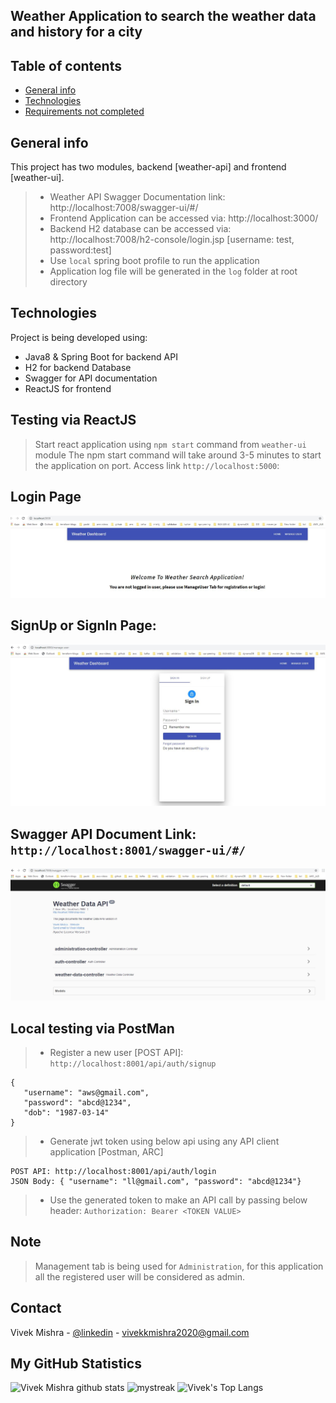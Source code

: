 ## Weather Application to search the weather data and history for a city

## Table of contents
* [General info](#general-info)
* [Technologies](#technologies)
* [Requirements not completed](#requirement-which-are-not-completed)



## General info
This project has two modules, backend [weather-api] and frontend [weather-ui].
> * Weather API Swagger Documentation link: http://localhost:7008/swagger-ui/#/
> * Frontend Application can be accessed via:  http://localhost:3000/
> * Backend H2 database can be accessed via: http://localhost:7008/h2-console/login.jsp [username: test, password:test]
> * Use `local` spring boot profile to run the application
> * Application log file will be generated in the `log` folder at root directory


## Technologies
Project is being developed using:
* Java8 & Spring Boot for backend API
* H2 for backend Database
* Swagger for API documentation
* ReactJS for frontend  


## Testing via ReactJS 
> Start react application using `npm start` command from `weather-ui` module
> The npm start command will take around 3-5 minutes to start
> the application on port. Access link `http://localhost:5000`: 
## Login Page
![Login Page](./images/Home_Page_Without_login.JPG)

## SignUp or SignIn Page:
![SignUp Or SignIn Page](./images/Login_Or_SignUp_Screen.JPG)

## Swagger API Document Link: `http://localhost:8001/swagger-ui/#/`
![Swagger Doc Image](./images/Swagger_API_doc.JPG)


## Local testing via PostMan
> * Register a new user [POST API]: `http://localhost:8001/api/auth/signup`
 ```
{
    "username": "aws@gmail.com",
    "password": "abcd@1234",
    "dob": "1987-03-14"
}
```
> * Generate jwt token using below api using any API client application [Postman, ARC]
``` 
POST API: http://localhost:8001/api/auth/login
JSON Body: { "username": "ll@gmail.com", "password": "abcd@1234"}
```
> * Use the generated token to make an API call by passing below header:
> `Authorization: Bearer <TOKEN VALUE>` 


## Note
> Management tab is being used for `Administration`, for this application all the registered user will be considered as admin.


<!-- CONTACT -->
## Contact

Vivek Mishra - [@linkedin](https://www.linkedin.com/in/vivek-mishra-22aa44bb55cc/) - vivekkmishra2020@gmail.com


<!-- GitHub Stats -->
## My GitHub Statistics

![Vivek Mishra github stats](https://github-readme-stats.vercel.app/api?username=vivek22117&show_icons=true&theme=tokyonight)
<img src="https://github-readme-streak-stats.herokuapp.com/?user=vivek22117&theme=tokyonight" alt="mystreak"/>
![Vivek's Top Langs](https://github-readme-stats.vercel.app/api/top-langs/?username=vivek22117&theme=tokyonight&layout=compact)